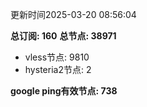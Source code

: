 更新时间2025-03-20 08:56:04

**总订阅: 160**
**总节点: 38971**
- vless节点: 9810
- hysteria2节点: 2

**google ping有效节点: 738**
